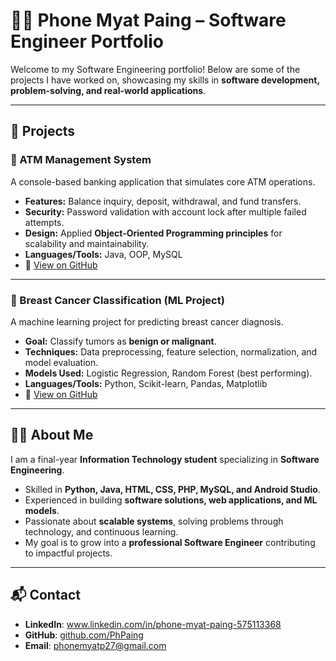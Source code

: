 # 👨‍💻 Phone Myat Paing – Software Engineer Portfolio  

Welcome to my Software Engineering portfolio! Below are some of the projects I have worked on, showcasing my skills in **software development, problem-solving, and real-world applications**.  

---

## 🚀 Projects  

### 📌 ATM Management System  
A console-based banking application that simulates core ATM operations.  
- **Features:** Balance inquiry, deposit, withdrawal, and fund transfers.  
- **Security:** Password validation with account lock after multiple failed attempts.  
- **Design:** Applied **Object-Oriented Programming principles** for scalability and maintainability.  
- **Languages/Tools:** Java, OOP, MySQL  
- 🔗 [View on GitHub](https://github.com/PhPaing/Java)  

---

### 📌 Breast Cancer Classification (ML Project)  
A machine learning project for predicting breast cancer diagnosis.  
- **Goal:** Classify tumors as **benign or malignant**.  
- **Techniques:** Data preprocessing, feature selection, normalization, and model evaluation.  
- **Models Used:** Logistic Regression, Random Forest (best performing).  
- **Languages/Tools:** Python, Scikit-learn, Pandas, Matplotlib  
- 🔗 [View on GitHub](https://github.com/PhPaing/Python)  

---

## 👨‍💻 About Me  
I am a final-year **Information Technology student** specializing in **Software Engineering**.  
- Skilled in **Python, Java, HTML, CSS, PHP, MySQL, and Android Studio**.  
- Experienced in building **software solutions, web applications, and ML models**.  
- Passionate about **scalable systems**, solving problems through technology, and continuous learning.  
- My goal is to grow into a **professional Software Engineer** contributing to impactful projects.  

---

## 📬 Contact  
- **LinkedIn**: www.linkedin.com/in/phone-myat-paing-575113368
- **GitHub**: [github.com/PhPaing](https://github.com/PhPaing)  
- **Email**: phonemyatp27@gmail.com  
